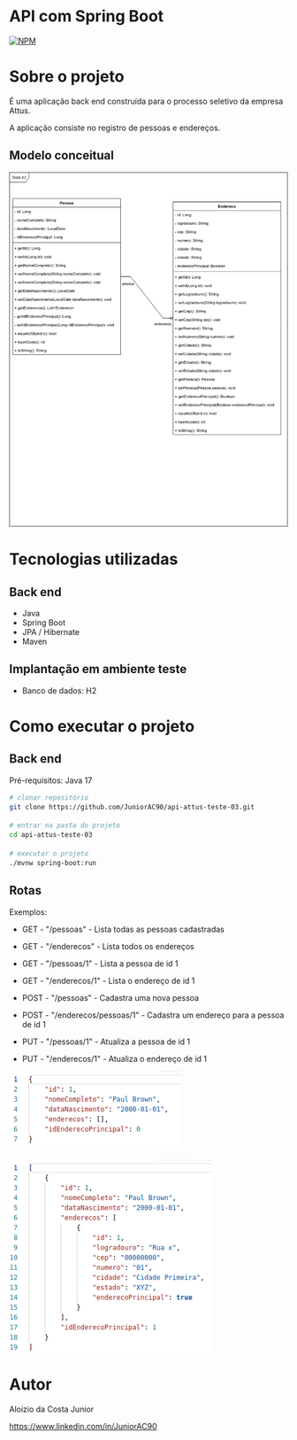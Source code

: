 # API com Spring Boot 
[![NPM](https://img.shields.io/npm/l/react)](https://github.com/JuniorAC90/api-attus-teste-03/blob/main/LICENSE) 

# Sobre o projeto

É uma aplicação back end construída para o processo seletivo da empresa Attus.

A aplicação consiste no registro de pessoas e endereços.

## Modelo conceitual
![Modelo Conceitual](https://github.com/JuniorAC90/api-attus-teste-03/blob/main/assets/teste-03-diagrama.drawio.png)

# Tecnologias utilizadas
## Back end
- Java
- Spring Boot
- JPA / Hibernate
- Maven
## Implantação em ambiente teste
- Banco de dados: H2

# Como executar o projeto

## Back end
Pré-requisitos: Java 17

```bash
# clonar repositório
git clone https://github.com/JuniorAC90/api-attus-teste-03.git

# entrar na pasta do projeto 
cd api-attus-teste-03

# executar o projeto
./mvnw spring-boot:run
```
## Rotas
Exemplos:

- GET - "/pessoas" - Lista todas as pessoas cadastradas 
- GET - "/enderecos" - Lista todos os endereços
- GET - "/pessoas/1" - Lista a pessoa de id 1
- GET - "/enderecos/1" - Lista o endereço de id 1

- POST - "/pessoas" - Cadastra uma nova pessoa 
- POST - "/enderecos/pessoas/1" - Cadastra um endereço para a pessoa de id 1

- PUT - "/pessoas/1" - Atualiza a pessoa de id 1 
- PUT - "/enderecos/1" - Atualiza o endereço de id 1

![Pessoas](https://github.com/JuniorAC90/api-attus-teste-03/blob/main/assets/pessoa-01.png)

  
![Endereços](https://github.com/JuniorAC90/api-attus-teste-03/blob/main/assets/pessoa-endereco-01.png)



# Autor

Aloizio da Costa Junior

https://www.linkedin.com/in/JuniorAC90
